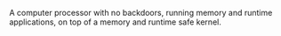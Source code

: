 A computer processor with no backdoors, running memory and runtime applications, on top of a memory and runtime safe kernel.
